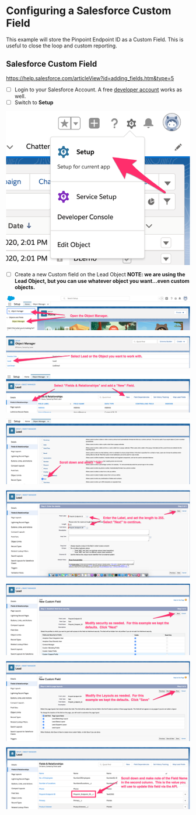 # Configuring a Salesforce Custom Field

This example will store the Pinpoint Endpoint ID as a Custom Field.  This is useful to close the loop and custom reporting.


## Salesforce Custom Field

https://help.salesforce.com/articleView?id=adding_fields.htm&type=5

- [ ] Login to your Salesforce Account.  A free [developer account](https://developer.salesforce.com) works as well.
- [ ] Switch to **Setup**

![SFDC Setup](images/setup_1.png)


- [ ] Create a new Custom field on the Lead Object **NOTE: we are using the Lead Object, but you can use whatever object you want...even custom objects.**

![SFDC Custom Field](images/custom_field_1.png)

![SFDC Custom Field](images/custom_field_2.png)

![SFDC Custom Field](images/custom_field_3.png)

![SFDC Custom Field](images/custom_field_4.png)

![SFDC Custom Field](images/custom_field_5.png)

![SFDC Custom Field](images/custom_field_6.png)

![SFDC Custom Field](images/custom_field_7.png)

![SFDC Custom Field](images/custom_field_8.png)
